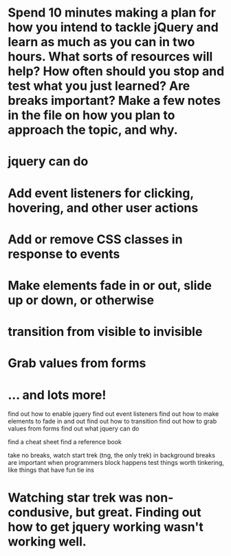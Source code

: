 # Spend 10 minutes making a plan for how you intend to tackle jQuery and learn as much as you can in two hours. What sorts of resources will help? How often should you stop and test what you just learned? Are breaks important? Make a few notes in the file on how you plan to approach the topic, and why.

# jquery can do
# Add event listeners for clicking, hovering, and other user actions
# Add or remove CSS classes in response to events
# Make elements fade in or out, slide up or down, or otherwise 
# transition from visible to invisible
# Grab values from forms
# ... and lots more!

find out how to enable jquery
find out event listeners
find out how to make elements to fade in and out
find out how to transition
find out how to grab values from forms
find out what jquery can do

find a cheat sheet
find a reference book

take no breaks, watch start trek (tng, the only trek) in background
breaks are important when programmers block happens
test things worth tinkering, like things that have fun tie ins

# Watching star trek was non-condusive, but great. Finding out how to get jquery working wasn't working well.